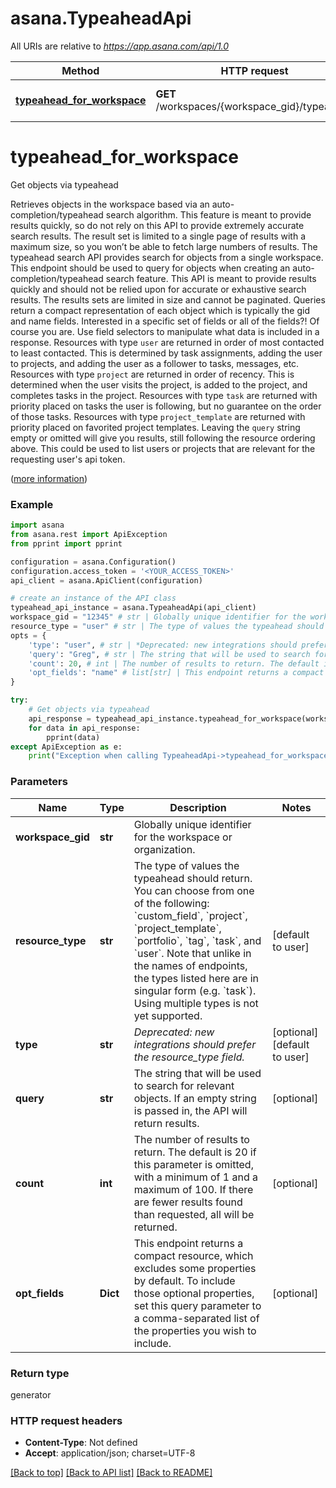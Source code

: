 # asana.TypeaheadApi

All URIs are relative to *https://app.asana.com/api/1.0*

Method | HTTP request | Description
------------- | ------------- | -------------
[**typeahead_for_workspace**](TypeaheadApi.md#typeahead_for_workspace) | **GET** /workspaces/{workspace_gid}/typeahead | Get objects via typeahead

# **typeahead_for_workspace**

Get objects via typeahead

Retrieves objects in the workspace based via an auto-completion/typeahead search algorithm. This feature is meant to provide results quickly, so do not rely on this API to provide extremely accurate search results. The result set is limited to a single page of results with a maximum size, so you won’t be able to fetch large numbers of results.  The typeahead search API provides search for objects from a single workspace. This endpoint should be used to query for objects when creating an auto-completion/typeahead search feature. This API is meant to provide results quickly and should not be relied upon for accurate or exhaustive search results. The results sets are limited in size and cannot be paginated.  Queries return a compact representation of each object which is typically the gid and name fields. Interested in a specific set of fields or all of the fields?! Of course you are. Use field selectors to manipulate what data is included in a response.  Resources with type `user` are returned in order of most contacted to least contacted. This is determined by task assignments, adding the user to projects, and adding the user as a follower to tasks, messages, etc.  Resources with type `project` are returned in order of recency. This is determined when the user visits the project, is added to the project, and completes tasks in the project.  Resources with type `task` are returned with priority placed on tasks the user is following, but no guarantee on the order of those tasks.  Resources with type `project_template` are returned with priority placed on favorited project templates.  Leaving the `query` string empty or omitted will give you results, still following the resource ordering above. This could be used to list users or projects that are relevant for the requesting user's api token.

([more information](https://developers.asana.com/reference/typeaheadforworkspace))

### Example
```python
import asana
from asana.rest import ApiException
from pprint import pprint

configuration = asana.Configuration()
configuration.access_token = '<YOUR_ACCESS_TOKEN>'
api_client = asana.ApiClient(configuration)

# create an instance of the API class
typeahead_api_instance = asana.TypeaheadApi(api_client)
workspace_gid = "12345" # str | Globally unique identifier for the workspace or organization.
resource_type = "user" # str | The type of values the typeahead should return. You can choose from one of the following: `custom_field`, `project`, `project_template`, `portfolio`, `tag`, `task`, and `user`. Note that unlike in the names of endpoints, the types listed here are in singular form (e.g. `task`). Using multiple types is not yet supported.
opts = { 
    'type': "user", # str | *Deprecated: new integrations should prefer the resource_type field.*
    'query': "Greg", # str | The string that will be used to search for relevant objects. If an empty string is passed in, the API will return results.
    'count': 20, # int | The number of results to return. The default is 20 if this parameter is omitted, with a minimum of 1 and a maximum of 100. If there are fewer results found than requested, all will be returned.
    'opt_fields': "name" # list[str] | This endpoint returns a compact resource, which excludes some properties by default. To include those optional properties, set this query parameter to a comma-separated list of the properties you wish to include.
}

try:
    # Get objects via typeahead
    api_response = typeahead_api_instance.typeahead_for_workspace(workspace_gid, resource_type, opts)
    for data in api_response:
        pprint(data)
except ApiException as e:
    print("Exception when calling TypeaheadApi->typeahead_for_workspace: %s\n" % e)
```

### Parameters

Name | Type | Description  | Notes
------------- | ------------- | ------------- | -------------
 **workspace_gid** | **str**| Globally unique identifier for the workspace or organization. | 
 **resource_type** | **str**| The type of values the typeahead should return. You can choose from one of the following: &#x60;custom_field&#x60;, &#x60;project&#x60;, &#x60;project_template&#x60;, &#x60;portfolio&#x60;, &#x60;tag&#x60;, &#x60;task&#x60;, and &#x60;user&#x60;. Note that unlike in the names of endpoints, the types listed here are in singular form (e.g. &#x60;task&#x60;). Using multiple types is not yet supported. | [default to user]
 **type** | **str**| *Deprecated: new integrations should prefer the resource_type field.* | [optional] [default to user]
 **query** | **str**| The string that will be used to search for relevant objects. If an empty string is passed in, the API will return results. | [optional] 
 **count** | **int**| The number of results to return. The default is 20 if this parameter is omitted, with a minimum of 1 and a maximum of 100. If there are fewer results found than requested, all will be returned. | [optional] 
 **opt_fields** | **Dict**| This endpoint returns a compact resource, which excludes some properties by default. To include those optional properties, set this query parameter to a comma-separated list of the properties you wish to include. | [optional] 

### Return type

generator

### HTTP request headers

 - **Content-Type**: Not defined
 - **Accept**: application/json; charset=UTF-8

[[Back to top]](#) [[Back to API list]](../README.md#documentation-for-api-endpoints) [[Back to README]](../README.md)

